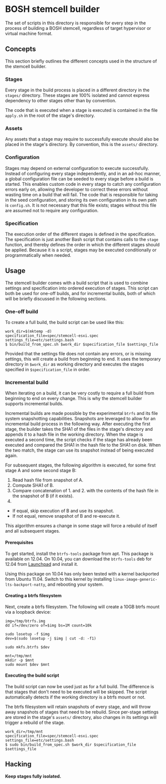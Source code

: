 # BOSH stemcell builder

The set of scripts in this directory is responsible for every step in
the process of building a BOSH stemcell, regardless of target hypervisor
or virtual machine format.

## Concepts

This section briefly outlines the different concepts used in the
structure of the stemcell builder.

### Stages

Every stage in the build process is placed in a different directory in
the `stages/` directory. These stages are 100% isolated and cannot
express dependency to other stages other than by convention.

The code that is executed when a stage is executed is contained in the
file `apply.sh` in the root of the stage's directory.

### Assets

Any assets that a stage may require to successfully execute should also
be placed in the stage's directory. By convention, this is the `assets/`
directory.

### Configuration

Stages may depend on external configuration to execute successfully.
Instead of configuring every stage independently, and in an ad-hoc
manner, a global configuration file can be seeded to every stage before
a build is started. This enables custom code in every stage to catch any
configuration errors early on, allowing the developer to correct these
errors without wasting time on a build that will fail. The code that is
responsible for taking in the seed configuration, and storing its own
configuration in its own path is `config.sh`. It is not necessary that
this file exists; stages without this file are assumed not to require
any configuration.

### Specification

The execution order of the different stages is defined in the
specification. The specification is just another Bash script that
contains calls to the `stage` function, and thereby defines the order in
which the different stages should be applied. Because it is a script,
stages may be executed conditionally or programmatically when needed.

## Usage

The stemcell builder comes with a build script that is used to combine
settings and specification into ordered execution of stages. This script
can both be used for one-off builds, and for incremental builds, both of
which will be briefly discussed in the following sections.

### One-off build

To create a full build, the build script can be used like this:

```
work_dir=$(mktemp -d)
specification_file=spec/stemcell-esxi.spec
settings_file=etc/settings.bash
$ bin/build_from_spec.sh $work_dir $specification_file $settings_file
```

Provided that the settings file does not contain any errors, or is
missing settings, this will create a build from beginning to end. It
uses the temporary directory in `$work_dir` as working directory and
executes the stages specified in `$specification_file` in order.

### Incremental build

When iterating on a build, it can be very costly to require a full build
from beginning to end on every change. This is why the stemcell builder
supports incremental builds.

Incremental builds are made possible by the experimental `btrfs` and its
file system snapshotting capabilities. Snapshots are leveraged to allow
for an incremental build process in the following way. After executing
the first stage, the builder takes the SHA1 of the files in the stage's
directory and appends it to a hash file in the working directory.
When the stage is executed a second time, the script checks if the stage
has already been executed and compared the SHA1 in the hash file to
the SHA1 on disk. When the two match, the stage can use its snapshot
instead of being executed again.

For subsequent stages, the following algorithm is executed, for some
first stage A and some second stage B:

1. Read hash file from snapshot of A.
2. Compute SHA1 of B.
3. Compare concatenation of 1. and 2. with the contents of the hash file
   in the snapshot of B (if it exists).
4.
  - If equal, skip execution of B and use its snapshot.
  - If not equal, remove snapshot of B and re-execute it.

This algorithm ensures a change in some stage will force a rebuild of
itself and all subsequent stages.

#### Prerequisites

To get started, install the `btrfs-tools` package from apt. This package
is available on 12.04. On 10.04, you can download the `btrfs-tools` deb
for 12.04 from [Launchpad][btrfs-deb] and install it.

Using this package on 10.04 has only been tested with a kernel
backported from Ubuntu 11.04. Switch to this kernel by installing
`linux-image-generic-lts-backport-natty`, and rebooting your system.

[btrfs-deb]: https://launchpad.net/ubuntu/precise/+package/btrfs-tools

#### Creating a btrfs filesystem

Next, create a btrfs filesystem. The following will create a 10GB btrfs
mount via a loopback device:

```
img=/tmp/btrfs.img
dd if=/dev/zero of=$img bs=1M count=10k

sudo losetup -f $img
dev=$(sudo losetup -j $img | cut -d: -f1)

sudo mkfs.btrfs $dev

mnt=/tmp/mnt
mkdir -p $mnt
sudo mount $dev $mnt
```

#### Executing the build script

The build script can now be used just as for a full build. The
difference is that stages that don't need to be executed will be
skipped. The script automatically detects if the working directory is a
btrfs mount or not.

The btrfs filesystem will retain snapshots of every stage, and will
throw away snapshots of stages that need to be rebuild. Since per-stage
settings are stored in the stage's `assets/` directory, also changes in
its settings will trigger a rebuild of the stage.

```
work_dir=/tmp/mnt
specification_file=spec/stemcell-esxi.spec
settings_file=etc/settings.bash
$ sudo bin/build_from_spec.sh $work_dir $specification_file $settings_file
```

## Hacking

**Keep stages fully isolated.**
